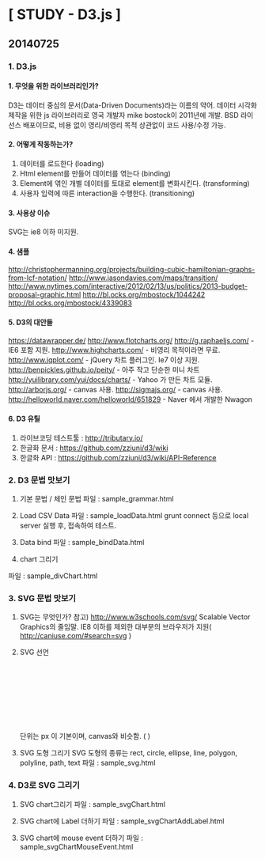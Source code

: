 # [ STUDY - D3.js ]

## 20140725

### 1. D3.js
#### 1. 무엇을 위한 라이브러리인가?
D3는 데이터 중심의 문서(Data-Driven Documents)라는 이름의 약어.
데이터 시각화 제작을 위한 js 라이브러리로 영국 개발자 mike bostock이 2011년에 개발. 
BSD 라이선스 배포이므로, 비용 없이 영리/비영리 목적 상관없이 코드 사용/수정 가능.

#### 2. 어떻게 작동하는가?
1. 데이터를 로드한다 (loading)
2. Html element를 만들어 데이터를 엮는다 (binding)
3. Element에 엮인 개별 데이터를 토대로 element를 변화시킨다. (transforming)
4. 사용자 입력에 따른 interaction을 수행한다. (transitioning)

#### 3. 사용상 이슈
SVG는 ie8 이하 미지원.

#### 4. 샘플
http://christophermanning.org/projects/building-cubic-hamiltonian-graphs-from-lcf-notation/ 
http://www.jasondavies.com/maps/transition/ 
http://www.nytimes.com/interactive/2012/02/13/us/politics/2013-budget-proposal-graphic.html 
http://bl.ocks.org/mbostock/1044242 
http://bl.ocks.org/mbostock/4339083 

#### 5. D3의 대안들
https://datawrapper.de/ 
http://www.flotcharts.org/ 
http://g.raphaeljs.com/ - IE6 포함 지원.
http://www.highcharts.com/ - 비영리 목적이라면 무료. 
http://www.jqplot.com/ - jQuery 차트 플러그인. Ie7 이상 지원.
http://benpickles.github.io/peity/ - 아주 작고 단순한 미니 차트
http://yuilibrary.com/yui/docs/charts/ - Yahoo 가 만든 차트 모듈.
http://arborjs.org/ - canvas 사용.
http://sigmajs.org/ - canvas 사용.
http://helloworld.naver.com/helloworld/651829 - Naver 에서 개발한 Nwagon

#### 6. D3 유틸
1. 라이브코딩 테스트툴 : http://tributary.io/ 
2. 한글화 문서 : https://github.com/zziuni/d3/wiki
3. 한글화 API : https://github.com/zziuni/d3/wiki/API-Reference


### 2. D3 문법 맛보기
1. 기본 문법 / 체인 문법
파일 : sample_grammar.html

2. Load CSV Data 
파일 : sample_loadData.html
grunt connect 등으로 local server 실행 후, 접속하여 테스트.

3. Data bind 
파일 : sample_bindData.html

4. <div> chart 그리기
파일 : sample_divChart.html

### 3. SVG 문법 맛보기
1. SVG는 무엇인가?
참고) http://www.w3schools.com/svg/ 
Scalable Vector Graphics의 줄임말.
IE8 이하를 제외한 대부분의 브라우저가 지원( http://caniuse.com/#search=svg )

2. SVG 선언
<svg width=”500” height=”50”></svg>
단위는 px 이 기본이며,
canvas와 비슷함. ( <canvas id=”myCanvas” width=”500” height=”50”></canvas> )

3. SVG 도형 그리기
SVG 도형의 종류는 rect, circle, ellipse, line, polygon, polyline, path, text 
파일 : sample_svg.html

### 4. D3로 SVG 그리기

1. SVG chart그리기
파일 : sample_svgChart.html

2. SVG chart에 Label 더하기
파일 : sample_svgChartAddLabel.html

3. SVG chart에 mouse event 더하기
파일 : sample_svgChartMouseEvent.html